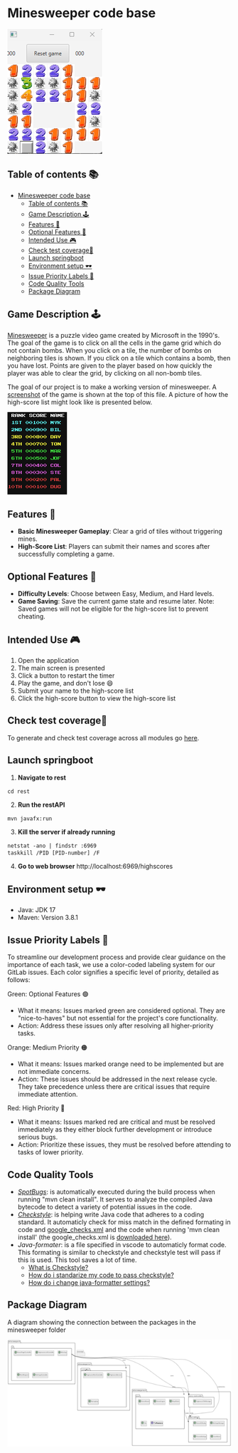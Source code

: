 # Minesweeper code base

![Minesweeper Game](../pictures/minesweeper_game.png)

## Table of contents 📚

- [Minesweeper code base](#minesweeper-code-base)
  - [Table of contents 📚](#table-of-contents-)
  - [Game Description 🕹️](#game-description-️)
  - [Features 🎈](#features-)
  - [Optional Features 🔨](#optional-features-)
  - [Intended Use 🎮](#intended-use-)
  - [Check test coverage🧪](#check-test-coverage)
  - [Launch springboot](#launch-springboot)
  - [Environment setup 🕶️](#environment-setup-️)
  - [Issue Priority Labels 🚩](#issue-priority-labels-)
  - [Code Quality Tools](#code-quality-tools)
  - [Package Diagram](#package-diagram)

## Game Description 🕹️

[Minesweeper](<https://en.wikipedia.org/wiki/Minesweeper_(video_game)>) is a puzzle video game created by Microsoft in the 1990's.
The goal of the game is to click on all the cells in the game grid which do not contain bombs.
When you click on a tile, the number of bombs on neighboring tiles is shown.
If you click on a tile which contains a bomb, then you have lost.
Points are given to the player based on how quickly the player was able to clear the grid, by clicking on all non-bomb tiles.

The goal of our project is to make a working version of minesweeper.
A [screenshot](#minesweeper-code-base) of the game is shown at the top of this file.
A picture of how the high-score list might look like is presented below.

![High-Score List](../pictures/highscore_list.png)

## Features 🎈

- **Basic Minesweeper Gameplay**: Clear a grid of tiles without triggering mines.
- **High-Score List**: Players can submit their names and scores after successfully completing a game.

## Optional Features 🔨

- **Difficulty Levels**: Choose between Easy, Medium, and Hard levels.
- **Game Saving**: Save the current game state and resume later. Note: Saved games will not be eligible for the high-score list to prevent cheating.

## Intended Use 🎮

1. Open the application
2. The main screen is presented
3. Click a button to restart the timer
4. Play the game, and don't lose 😄
5. Submit your name to the high-score list
6. Click the high-score button to view the high-score list

## Check test coverage🧪

To generate and check test coverage across all modules go [here](./coverage/README.md#generate-coverage-raport-🧪).

## Launch springboot

1. **Navigate to rest**

```
cd rest
```

2. **Run the restAPI**

```
mvn javafx:run
```

3. **Kill the server if already running**

```
netstat -ano | findstr :6969
taskkill /PID [PID-number] /F
```

4. **Go to web browser**
   http://localhost:6969/highscores

## Environment setup 🕶️

- Java: JDK 17
- Maven: Version 3.8.1

## Issue Priority Labels 🚩

To streamline our development process and provide clear guidance on the importance of each task, we use a color-coded labeling system for our GitLab issues. Each color signifies a specific level of priority, detailed as follows:

Green: Optional Features 🟢

- What it means: Issues marked green are considered optional. They are "nice-to-haves" but not essential for the project's core functionality.
- Action: Address these issues only after resolving all higher-priority tasks.

Orange: Medium Priority 🟠

- What it means: Issues marked orange need to be implemented but are not immediate concerns.
- Action: These issues should be addressed in the next release cycle. They take precedence unless there are critical issues that require immediate attention.

Red: High Priority 🔴

- What it means: Issues marked red are critical and must be resolved immediately as they either block further development or introduce serious bugs.
- Action: Prioritize these issues, they must be resolved before attending to tasks of lower priority.

## Code Quality Tools

- _[SpotBugs](https://spotbugs.github.io/)_: is automatically executed during the build process when running "mvn clean install". It serves to analyze the compiled Java bytecode to detect a variety of potential issues in the code.
- _[Checkstyle](https://checkstyle.sourceforge.io/)_: is helping write Java code that adheres to a coding standard. It automaticly check for miss match in the defined formating in code and [google_checks.xml](./google_checks.xml) and the code when running 'mvn clean install' (the google_checks.xml is [downloaded here](https://github.com/checkstyle/checkstyle/blob/master/src/main/resources/google_checks.xml)).
- _Java-formater_: is a file specified in vscode to automaticly format code. This formating is similar to checkstyle and checkstyle test will pass if this is used. This tool saves a lot of time.
  - [What is Checkstyle?](./FAQ.md#what-is-checkstyle)
  - [How do i standarize my code to pass checkstyle?](./FAQ.md#how-do-i-standarize-my-code-to-pass-checkstyle)
  - [How do i change java-formatter settings?](./FAQ.md#how-do-i-change-java-formatter-settings)

## Package Diagram

A diagram showing the connection between the packages in the minesweeper folder

![package-diagram](../pictures/packageDiagram.png)